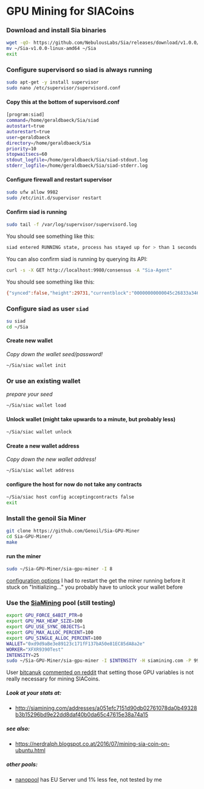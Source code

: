 # GPU Mining for SIACoins


### Download and install Sia binaries
```bash
wget -qO- https://github.com/NebulousLabs/Sia/releases/download/v1.0.0/Sia-v1.0.0-linux-amd64.tar.gz | tar xvz
mv ~/Sia-v1.0.0-linux-amd64 ~/Sia
exit
```

### Configure supervisord so siad is always running
```bash
sudo apt-get -y install supervisor
sudo nano /etc/supervisor/supervisord.conf
```

#### Copy this at the bottom of supervisord.conf
```bash
[program:siad]
command=/home/geraldbaeck/Sia/siad
autostart=true
autorestart=true
user=geraldbaeck
directory=/home/geraldbaeck/Sia
priority=10
stopwaitsecs=60
stdout_logfile=/home/geraldbaeck/Sia/siad-stdout.log
stderr_logfile=/home/geraldbaeck/Sia/siad-stderr.log
```

#### Configure firewall and restart supervisor
```bash
sudo ufw allow 9982
sudo /etc/init.d/supervisor restart
```

#### Confirm siad is running
```bash
sudo tail -f /var/log/supervisor/supervisord.log
```

You should see something like this:
```bash
siad entered RUNNING state, process has stayed up for > than 1 seconds (startsecs)
```

You can also confirm siad is running by querying its API:
```bash
curl -s -X GET http://localhost:9980/consensus -A "Sia-Agent"
```

You should see something like this:
```bash
{"synced":false,"height":29731,"currentblock":"00000000000045c26833a3468024ab02bb8a1c9ebfe7e6214802d4e219bc5f0d","target":[0,0,0,0,0,1,137,117,99,158,187,183,52,35,143,246,125,232,33,67,117,64,219,147,103,161,85,248,122,236,204,243]}
```

### Configure siad as user `siad`
```bash
su siad
cd ~/Sia
```

#### Create new wallet
*Copy down the wallet seed/password!*
```bash
~/Sia/siac wallet init
```

### Or use an existing wallet
*prepare your seed*
```bash
~/Sia/siac wallet load
```

#### Unlock wallet (might take upwards to a minute, but probably less)
```bash
~/Sia/siac wallet unlock
```

#### Create a new wallet address
*Copy down the new wallet address!*
```bash
~/Sia/siac wallet address
```

#### configure the host for now do not take any contracts
```bash
~/Sia/siac host config acceptingcontracts false
exit
```

### Install the genoil Sia Miner
```bash
git clone https://github.com/Genoil/Sia-GPU-Miner
cd Sia-GPU-Miner/
make
```

#### run the miner
```bash
sudo ~/Sia-GPU-Miner/sia-gpu-miner -I 8
```
[configuration options](https://github.com/Genoil/Sia-GPU-Miner#configuration)
I had to restart the get the miner running before it stuck on "Initializing..."
you probably have to unlock your wallet before

### Use the [SiaMining](http://siamining.com/) pool (still testing)
```bash
export GPU_FORCE_64BIT_PTR=0
export GPU_MAX_HEAP_SIZE=100
export GPU_USE_SYNC_OBJECTS=1
export GPU_MAX_ALLOC_PERCENT=100
export GPU_SINGLE_ALLOC_PERCENT=100
WALLET="0xd9d9aBe3e89123c171fF137bA50e81EC85dA8a2e"
WORKER="XFXR9390Test"
INTENSITY=25
sudo ~/Sia-GPU-Miner/sia-gpu-miner -I $INTENSITY -H siamining.com -P 9980 -Q "address=$WALLET&worker=$WORKER"
```
User [bitcanuk](https://www.reddit.com/user/bitcanuck) [commented on reddit](https://www.reddit.com/r/siacoin/comments/4smcqn/another_walktrough_for_sia_mining_with_ubuntu/d5bo96j) that setting those GPU variables is not really necessary for mining SIACoins.

##### Look at your stats at:
- http://siamining.com/addresses/a051efc7151d90db02761078da0b49328b3b15296bd9e22dd8daf40b0da65c47615e38a74a15


##### see also:
- https://nerdralph.blogspot.co.at/2016/07/mining-sia-coin-on-ubuntu.html

##### other pools:
- [nanopool](http://sia.nanopool.org/) has EU Server und 1% less fee, not tested by me
